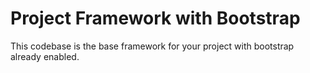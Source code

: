 Project Framework with Bootstrap
================================

This codebase is the base framework for your project with bootstrap
already enabled.
